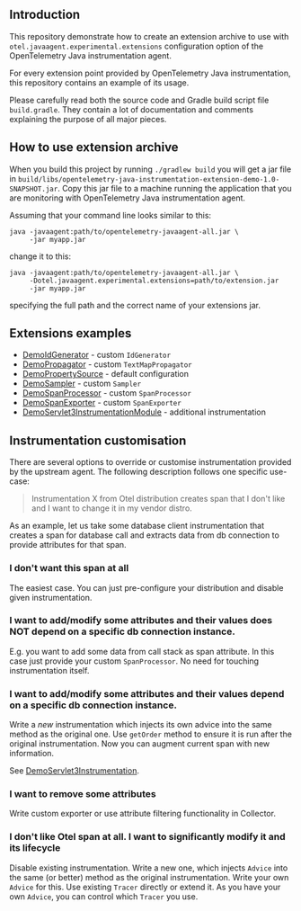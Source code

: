 ## Introduction

This repository demonstrate how to create an extension archive to use with `otel.javaagent.experimental.extensions`
configuration option of the OpenTelemetry Java instrumentation agent.

For every extension point provided by OpenTelemetry Java instrumentation, this repository contains an example of
its usage.

Please carefully read both the source code and Gradle build script file `build.gradle`.
They contain a lot of documentation and comments explaining the purpose of all major pieces.

## How to use extension archive

When you build this project by running `./gradlew build` you will get a jar file in
`build/libs/opentelemetry-java-instrumentation-extension-demo-1.0-SNAPSHOT.jar`.
Copy this jar file to a machine running the application that you are monitoring with
OpenTelemetry Java instrumentation agent.

Assuming that your command line looks similar to this:
```
java -javaagent:path/to/opentelemetry-javaagent-all.jar \
     -jar myapp.jar
```
change it to this:
```
java -javaagent:path/to/opentelemetry-javaagent-all.jar \
     -Dotel.javaagent.experimental.extensions=path/to/extension.jar
     -jar myapp.jar
```
specifying the full path and the correct name of your extensions jar.

## Extensions examples

* [DemoIdGenerator](src/main/java/com/example/javaagent/DemoIdGenerator.java) - custom `IdGenerator`
* [DemoPropagator](src/main/java/com/example/javaagent/DemoPropagator.java) - custom `TextMapPropagator`
* [DemoPropertySource](src/main/java/com/example/javaagent/DemoPropertySource.java) - default configuration
* [DemoSampler](src/main/java/com/example/javaagent/DemoSampler.java) - custom `Sampler`
* [DemoSpanProcessor](src/main/java/com/example/javaagent/DemoSpanProcessor.java) - custom `SpanProcessor`
* [DemoSpanExporter](src/main/java/com/example/javaagent/DemoSpanExporter.java) - custom `SpanExporter`
* [DemoServlet3InstrumentationModule](src/main/java/com/example/javaagent/instrumentation/DemoServlet3InstrumentationModule.java) - additional instrumentation

## Instrumentation customisation

There are several options to override or customise instrumentation provided by the upstream agent.
The following description follows one specific use-case:

> Instrumentation X from Otel distribution creates span that I don't like and I want to change it in my vendor distro.

As an example, let us take some database client instrumentation that creates a span for database call
and extracts data from db connection to provide attributes for that span.

### I don't want this span at all
The easiest case. You can just pre-configure your distribution and disable given instrumentation.

### I want to add/modify some attributes and their values does NOT depend on a specific db connection instance.
E.g. you want to add some data from call stack as span attribute. 
In this case just provide your custom `SpanProcessor`.
No need for touching instrumentation itself.

### I want to add/modify some attributes and their values depend on a specific db connection instance.
Write a _new_ instrumentation which injects its own advice into the same method as the original one.
Use `getOrder` method to ensure it is run after the original instrumentation.
Now you can augment current span with new information.

See [DemoServlet3Instrumentation](instrumentation/servlet-3/src/main/java/com/example/javaagent/instrumentation/DemoServlet3Instrumentation.java).

### I want to remove some attributes
Write custom exporter or use attribute filtering functionality in Collector.

### I don't like Otel span at all. I want to significantly modify it and its lifecycle
Disable existing instrumentation.
Write a new one, which injects `Advice` into the same (or better) method as the original instrumentation.
Write your own `Advice` for this.
Use existing `Tracer` directly or extend it.
As you have your own `Advice`, you can control which `Tracer` you use.
